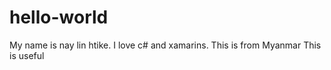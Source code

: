 # hello-world
My name is nay lin htike. I love c# and xamarins.
This is from Myanmar
This is useful
